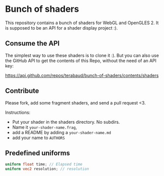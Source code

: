 # Bunch of shaders

This repository contains a bunch of shaders for WebGL and OpenGLES 2.
It is supposed to be an API for a shader display project :).

## Consume the API

The simplest way to use these shaders is to clone it :). But you can also use the GitHub API to get the
contents of this Repo, without the need of an API key: 

https://api.github.com/repos/terabaud/bunch-of-shaders/contents/shaders

## Contribute

Please fork, add some fragment shaders, and send a pull request <3.

Instructions:
* Put your shader in the shaders directory. No subdirs. 
* Name it `your-shader-name.frag`, 
* add a README by adding a `your-shader-name.md`
* add your name to `AUTHORS`


## Predefined uniforms

```glsl
uniform float time; // Elapsed time
uniform vec2 resolution; // resolution
```
